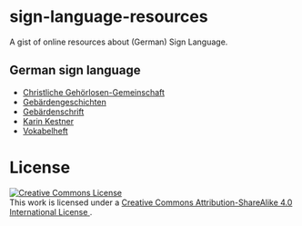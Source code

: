 # sign-language-resources

A gist of online resources about (German) Sign Language.

## German sign language

* [Christliche Gehörlosen-Gemeinschaft](http://cgg-online.de/)
* [Gebärdengeschichten](http://kinderbuecher.gmu.de/#geschichten)
* [Gebärdenschrift](http://gebaerdenschrift.de/)
* [Karin Kestner](http://kestner.de/)
* [Vokabelheft](https://www.sign-lang.uni-hamburg.de/alex/)

# License

<a rel="license" href="http://creativecommons.org/licenses/by-sa/4.0/">
<img alt="Creative Commons License" style="border-width:0" src="https://i.creativecommons.org/l/by-sa/4.0/88x31.png" />
</a>
<br />
This work is licensed under a
<a rel="license" href="http://creativecommons.org/licenses/by-sa/4.0/">
Creative Commons Attribution-ShareAlike 4.0 International License
</a>.
